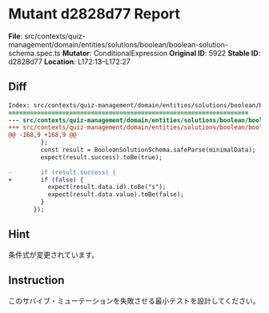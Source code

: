 # Mutant d2828d77 Report

**File**: src/contexts/quiz-management/domain/entities/solutions/boolean/boolean-solution-schema.spec.ts
**Mutator**: ConditionalExpression
**Original ID**: 5922
**Stable ID**: d2828d77
**Location**: L172:13–L172:27

## Diff

```diff
Index: src/contexts/quiz-management/domain/entities/solutions/boolean/boolean-solution-schema.spec.ts
===================================================================
--- src/contexts/quiz-management/domain/entities/solutions/boolean/boolean-solution-schema.spec.ts	original
+++ src/contexts/quiz-management/domain/entities/solutions/boolean/boolean-solution-schema.spec.ts	mutated #5922
@@ -168,9 +168,9 @@
         };
         const result = BooleanSolutionSchema.safeParse(minimalData);
         expect(result.success).toBe(true);
 
-        if (result.success) {
+        if (false) {
           expect(result.data.id).toBe("s");
           expect(result.data.value).toBe(false);
         }
       });
```

## Hint

条件式が変更されています。

## Instruction

このサバイブ・ミューテーションを失敗させる最小テストを設計してください。
